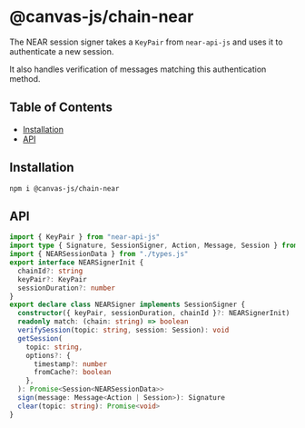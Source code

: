 # @canvas-js/chain-near

The NEAR session signer takes a `KeyPair` from `near-api-js` and uses it to authenticate a new session.

It also handles verification of messages matching this authentication method.

## Table of Contents

- [Installation](#installation)
- [API](#api)

## Installation

```
npm i @canvas-js/chain-near
```

## API

```ts
import { KeyPair } from "near-api-js"
import type { Signature, SessionSigner, Action, Message, Session } from "@canvas-js/interfaces"
import { NEARSessionData } from "./types.js"
export interface NEARSignerInit {
  chainId?: string
  keyPair?: KeyPair
  sessionDuration?: number
}
export declare class NEARSigner implements SessionSigner {
  constructor({ keyPair, sessionDuration, chainId }?: NEARSignerInit)
  readonly match: (chain: string) => boolean
  verifySession(topic: string, session: Session): void
  getSession(
    topic: string,
    options?: {
      timestamp?: number
      fromCache?: boolean
    },
  ): Promise<Session<NEARSessionData>>
  sign(message: Message<Action | Session>): Signature
  clear(topic: string): Promise<void>
}
```
